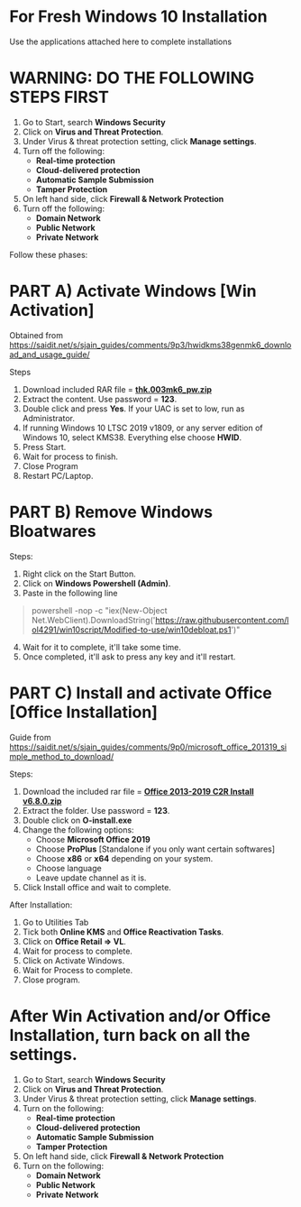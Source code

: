 
# For Fresh Windows 10 Installation
Use the applications attached here to complete installations

# WARNING: DO THE FOLLOWING STEPS FIRST

1. Go to Start, search **Windows Security**
2. Click on **Virus and Threat Protection**.
3. Under Virus & threat protection setting, click **Manage settings**.
4. Turn off the following:
   * **Real-time protection**
   * **Cloud-delivered protection**
   * **Automatic Sample Submission**
   * **Tamper Protection**
5. On left hand side, click **Firewall & Network Protection**
6. Turn off the following:
   * **Domain Network**
   * **Public Network**
   * **Private Network**

Follow these phases:

# PART A) Activate Windows [Win Activation]

Obtained from https://saidit.net/s/sjain_guides/comments/9p3/hwidkms38genmk6_download_and_usage_guide/

Steps

1. Download included RAR file = **[thk.003mk6_pw.zip](https://github.com/lol4291/Fresh-Installation/raw/master/thk.003mk6_pw.zip)**
2. Extract the content. Use password = **123**.
3. Double click and press **Yes**. If your UAC is set to low, run as Administrator.
4. If running Windows 10 LTSC 2019 v1809, or any server edition of Windows 10, select KMS38. Everything else choose **HWID**.
5. Press Start.
6. Wait for process to finish.
7. Close Program
8. Restart PC/Laptop.

# PART B) Remove Windows Bloatwares

Steps:
1. Right click on the Start Button.
2. Click on **Windows Powershell (Admin)**.
3. Paste in the following line
> powershell -nop -c "iex(New-Object Net.WebClient).DownloadString('https://raw.githubusercontent.com/lol4291/win10script/Modified-to-use/win10debloat.ps1')"
4. Wait for it to complete, it'll take some time.
5. Once completed, it'll ask to press any key and it'll restart.

# PART C) Install and activate Office [Office Installation]

Guide from https://saidit.net/s/sjain_guides/comments/9p0/microsoft_office_201319_simple_method_to_download/

Steps:
1. Download the included rar file = **[Office 2013-2019 C2R Install v6.8.0.zip](https://github.com/lol4291/Fresh-Installation/raw/master/Office%202013-2019%20C2R%20Install%20v6.8.0.zip)**
2. Extract the folder. Use password = **123**.
3. Double click on **O-install.exe**
4. Change the following options:
   * Choose **Microsoft Office 2019**
   * Choose **ProPlus** [Standalone if you only want certain softwares]
   * Choose **x86** or **x64** depending on your system.
   * Choose language
   * Leave update channel as it is.
5. Click Install office and wait to complete.

After Installation:
1. Go to Utilities Tab
2. Tick both **Online KMS** and **Office Reactivation Tasks**.
3. Click on **Office Retail => VL**.
4. Wait for process to complete.
5. Click on Activate Windows.
6. Wait for Process to complete.
7. Close program.

# After Win Activation and/or Office Installation, turn back on all the settings.

1. Go to Start, search **Windows Security**
2. Click on **Virus and Threat Protection**.
3. Under Virus & threat protection setting, click **Manage settings**.
4. Turn on the following:
   * **Real-time protection**
   * **Cloud-delivered protection**
   * **Automatic Sample Submission**
   * **Tamper Protection**
5. On left hand side, click **Firewall & Network Protection**
6. Turn on the following:
   * **Domain Network**
   * **Public Network**
   * **Private Network**
